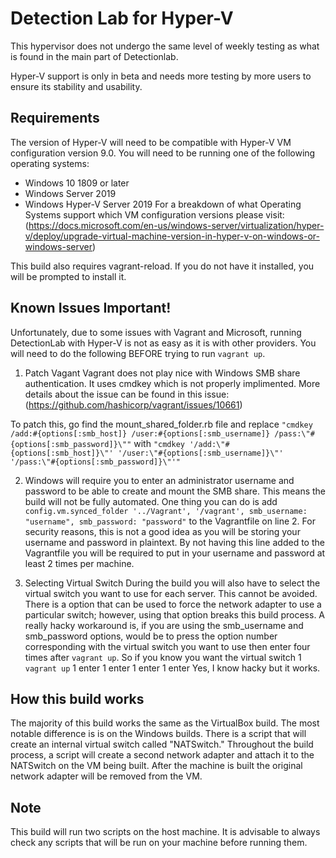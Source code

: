 # Detection Lab for Hyper-V
This hypervisor does not undergo the same level of weekly testing as what is found in the main part of Detectionlab. 

Hyper-V support is only in beta and needs more testing by more users to ensure its stability and usability. 

## Requirements
The version of Hyper-V will need to be compatible with Hyper-V VM configuration version 9.0.
You will need to be running one of the following operating systems:
* Windows 10 1809 or later
* Windows Server 2019
* Windows Hyper-V Server 2019
For a breakdown of what Operating Systems support which VM configuration versions please visit: (https://docs.microsoft.com/en-us/windows-server/virtualization/hyper-v/deploy/upgrade-virtual-machine-version-in-hyper-v-on-windows-or-windows-server)

This build also requires vagrant-reload. If you do not have it installed, you will be prompted to install it. 

## Known Issues Important!
Unfortunately, due to some issues with Vagrant and Microsoft, running DetectionLab with Hyper-V is not as easy as it is with other providers. You will need to do the following BEFORE trying to run `vagrant up`.
1) Patch Vagant
Vagrant does not play nice with Windows SMB share authentication. It uses cmdkey which is not properly implimented. More details about the issue can be found in this issue:(https://github.com/hashicorp/vagrant/issues/10661)

To patch this, go find the mount_shared_folder.rb file and replace `"cmdkey /add:#{options[:smb_host]} /user:#{options[:smb_username]} /pass:\"#{options[:smb_password]}\""` with `"cmdkey '/add:\"#{options[:smb_host]}\"' '/user:\"#{options[:smb_username]}\"' '/pass:\"#{options[:smb_password]}\"'"`

2) Windows will require you to enter an administrator username and password to be able to create and mount the SMB share.
This means the build will not be fully automated. One thing you can do is add `config.vm.synced_folder '../Vagrant', '/vagrant', smb_username: "username", smb_password: "password"` to the Vagrantfile on line 2. For security reasons, this is not a good idea as you will be storing your username and password in plaintext.
By not having this line added to the Vagrantfile you will be required to put in your username and password at least 2 times per machine. 

3) Selecting Virtual Switch
During the build you will also have to select the virtual switch you want to use for each server. This cannot be avoided. There is a option that can be used to force the network adapter to use a particular switch; however, using that option breaks this build process. 
A really hacky workaround is, if you are using the smb_username and smb_password options, would be to press the option number corresponding with the virtual switch you want to use then enter four times after `vagrant up`. So if you know you want the virtual switch 1 `vagrant up` 1 enter 1 enter 1 enter 1 enter
Yes, I know hacky but it works. 

## How this build works
The majority of this build works the same as the VirtualBox build. The most notable difference is is on the Windows builds. There is a script that will create an internal virtual switch called "NATSwitch." Throughout the build process, a script will create a second network adapter and attach it to the NATSwitch on the VM being built. After the machine is built the original network adapter will be removed from the VM. 

## Note
This build will run two scripts on the host machine. It is advisable to always check any scripts that will be run on your machine before running them. 
